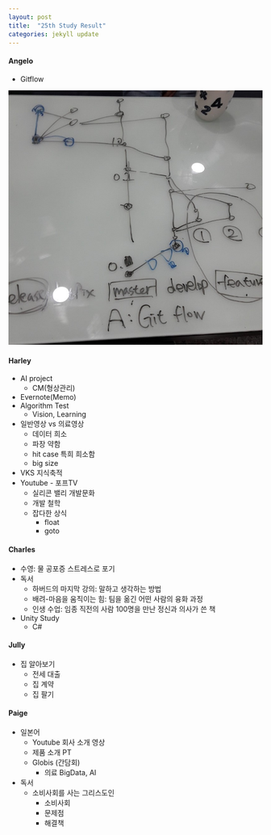 ```yaml
---
layout: post
title:  "25th Study Result"
categories: jekyll update
---
```


#### Angelo

- Gitflow

![Structure of Gitflow](https://github.com/CharlesAnHalJulige/CharlesAnHalJulige.github.io/blob/master/_resources/gitflow.jpg?raw=true)

#### Harley

- AI project
  	- CM(형상관리)
- Evernote(Memo)
- Algorithm Test
  	- Vision, Learning
- 일반영상 vs 의료영상
	- 데이터 희소
	- 파장 약함
	- hit case 특희 희소함
  	- big size
- VKS 지식축적
- Youtube - 포프TV
    - 실리콘 밸리 개발문화
    - 개발 철학
    - 잡다한 상식
    	- float
   		- goto

#### Charles

- 수영: 물 공포증 스트레스로 포기
- 독서
	- 하버드의 마지막 강의: 말하고 생각하는 방법
	- 배려-마음을 움직이는 힘: 팀을 옮긴 어떤 사람의 융화 과정
	- 인생 수업: 임종 직전의 사람 100명을 만난 정신과 의사가 쓴 책
- Unity Study
	- C#

#### Jully

- 집 알아보기
	- 전세 대출
	- 집 계약
	- 집 팔기

#### Paige

- 일본어
	- Youtube 회사 소개 영상
	- 제품 소개 PT
	- Globis (간담회)
		- 의료 BigData, AI
- 독서
	- 소비사회를 사는 그리스도인
		- 소비사회
		- 문제점
		- 해결책
